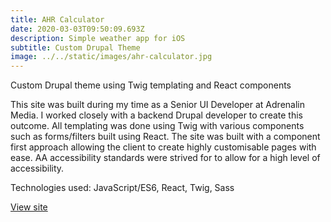 ```yaml
---
title: AHR Calculator
date: 2020-03-03T09:50:09.693Z
description: Simple weather app for iOS
subtitle: Custom Drupal Theme
image: ../../static/images/ahr-calculator.jpg
---
```


Custom Drupal theme using Twig templating and React components

This site was built during my time as a Senior UI Developer at Adrenalin Media. I worked closely with a backend Drupal developer to create this outcome. All templating was done using Twig with various components such as forms/filters built using React. The site was built with a component first approach allowing the client to create highly customisable pages with ease. AA accessibility standards were strived for to allow for a high level of accessibility.

Technologies used: JavaScript/ES6, React, Twig, Sass

[View site](https://www.cumberland.nsw.gov.au/)
